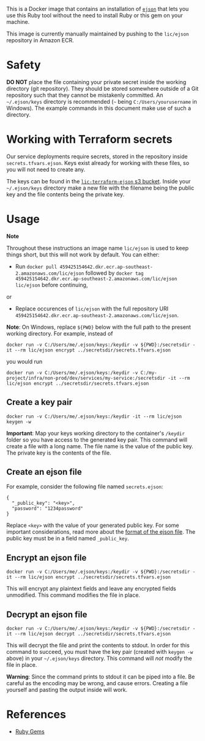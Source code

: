 This is a Docker image that contains an installation of [`ejson`](https://github.com/Shopify/ejson) that lets you use this Ruby tool without the need to install Ruby or this gem on your machine.

This image is currently manually maintained by pushing to the `lic/ejson` repository in Amazon ECR.

# Safety

**DO NOT** place the file containing your private secret inside the working directory (git repository). They should be stored somewhere outside of a Git repository such that they cannot be mistakenly committed. An `~/.ejson/keys` directory is recommended (`~` being `C:/Users/yourusername` in Windows).
The example commands in this document make use of such a directory.

# Working with Terraform secrets

Our service deployments require secrets, stored in the repository inside `secrets.tfvars.ejson`. Keys exist already for working with these files, so you will not need to create any.

The keys can be found in the [`lic-terraform-ejson` s3 bucket](https://s3.console.aws.amazon.com/s3/object/lic-terraform-ejson/terraform-ejson.details.txt?region=ap-southeast-2&tab=overview#).
Inside your `~/.ejson/keys` directory make a new file with the filename being the public key and the file contents being the private key.

# Usage

**Note**

Throughout these instructions an image name `lic/ejson` is used to keep things short, but this will not work by default. You can either:

- Run `docker pull 459425154642.dkr.ecr.ap-southeast-2.amazonaws.com/lic/ejson` followed by `docker tag 459425154642.dkr.ecr.ap-southeast-2.amazonaws.com/lic/ejson lic/ejson` before continuing,

or

- Replace occurences of `lic/ejson` with the full repository URI `459425154642.dkr.ecr.ap-southeast-2.amazonaws.com/lic/ejson`.

**Note**: On Windows, replace `${PWD}` below with the full path to the present working directory. For example, instead of

```
docker run -v C:/Users/me/.ejson/keys:/keydir -v ${PWD}:/secretsdir -it --rm lic/ejson encrypt ../secretsdir/secrets.tfvars.ejson
```

you would run

```
docker run -v C:/Users/me/.ejson/keys:/keydir -v C:/my-project/infra/non-prod/dev/services/my-service:/secretsdir -it --rm lic/ejson encrypt ../secretsdir/secrets.tfvars.ejson
```

## Create a key pair

```
docker run -v C:/Users/me/.ejson/keys:/keydir -it --rm lic/ejson keygen -w
```

**Important**: Map your keys working directory to the container's `/keydir` folder so you have access to the generated key pair. This command will create a file with a long name. The file name is the value of the public key. The private key is the contents of the file.

## Create an ejson file

For example, consider the following file named `secrets.ejson`:

```
{
  "_public_key": "<key>",
  "password": "1234password"
}
```

Replace `<key>` with the value of your generated public key. For some important considerations, read more about the [format of the ejson file](https://github.com/Shopify/ejson#format). The public key must be in a field named `_public_key`.

## Encrypt an ejson file

```
docker run -v C:/Users/me/.ejson/keys:/keydir -v ${PWD}:/secretsdir -it --rm lic/ejson encrypt ../secretsdir/secrets.tfvars.ejson
```

This will encrypt any plaintext fields and leave any encrypted fields unmodified. This command modifies the file in place.

## Decrypt an ejson file

```
docker run -v C:/Users/me/.ejson/keys:/keydir -v ${PWD}:/secretsdir -it --rm lic/ejson decrypt ../secretsdir/secrets.tfvars.ejson
```

This will decrypt the file and print the contents to stdout. In order for this command to succeed, you must have the key pair (created with `keygen -w` above) in your `~/.ejson/keys` directory. This command will _not_ modify the file in place.

**Warning**: Since the command prints to stdout it can be piped into a file. Be careful as the encoding may be wrong, and cause errors. Creating a file yourself and pasting the output inside will work.

# References

- [Ruby Gems](https://rubygems.org/gems/ejson/)
